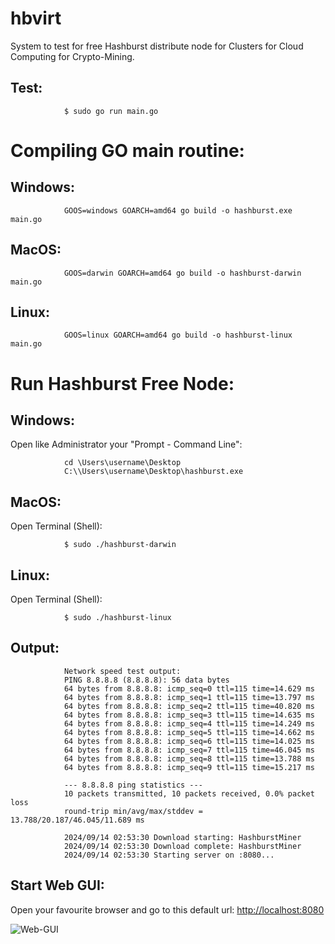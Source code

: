 # hbvirt
System to test for free Hashburst distribute node for Clusters for Cloud Computing for Crypto-Mining.

## Test:

                $ sudo go run main.go

# Compiling GO main routine:

## Windows:
                GOOS=windows GOARCH=amd64 go build -o hashburst.exe main.go
## MacOS:
                GOOS=darwin GOARCH=amd64 go build -o hashburst-darwin main.go
## Linux:
                GOOS=linux GOARCH=amd64 go build -o hashburst-linux main.go

# Run Hashburst Free Node:

## Windows:
Open like Administrator your "Prompt - Command Line":

                cd \Users\username\Desktop
                C:\\Users\username\Desktop\hashburst.exe

## MacOS:
Open Terminal (Shell):

                $ sudo ./hashburst-darwin

## Linux:
Open Terminal (Shell):

                $ sudo ./hashburst-linux

## Output:
                Network speed test output:
                PING 8.8.8.8 (8.8.8.8): 56 data bytes
                64 bytes from 8.8.8.8: icmp_seq=0 ttl=115 time=14.629 ms
                64 bytes from 8.8.8.8: icmp_seq=1 ttl=115 time=13.797 ms
                64 bytes from 8.8.8.8: icmp_seq=2 ttl=115 time=40.820 ms
                64 bytes from 8.8.8.8: icmp_seq=3 ttl=115 time=14.635 ms
                64 bytes from 8.8.8.8: icmp_seq=4 ttl=115 time=14.249 ms
                64 bytes from 8.8.8.8: icmp_seq=5 ttl=115 time=14.662 ms
                64 bytes from 8.8.8.8: icmp_seq=6 ttl=115 time=14.025 ms
                64 bytes from 8.8.8.8: icmp_seq=7 ttl=115 time=46.045 ms
                64 bytes from 8.8.8.8: icmp_seq=8 ttl=115 time=13.788 ms
                64 bytes from 8.8.8.8: icmp_seq=9 ttl=115 time=15.217 ms
                
                --- 8.8.8.8 ping statistics ---
                10 packets transmitted, 10 packets received, 0.0% packet loss
                round-trip min/avg/max/stddev = 13.788/20.187/46.045/11.689 ms
                
                2024/09/14 02:53:30 Download starting: HashburstMiner
                2024/09/14 02:53:30 Download complete: HashburstMiner
                2024/09/14 02:53:30 Starting server on :8080...

## Start Web GUI:

Open your favourite browser and go to this default url: [http://localhost:8080](http://localhost:8080)

![Web-GUI](https://github.com/user-attachments/assets/fd249d18-da5f-4bd2-9a83-d82551b0dcb2)
